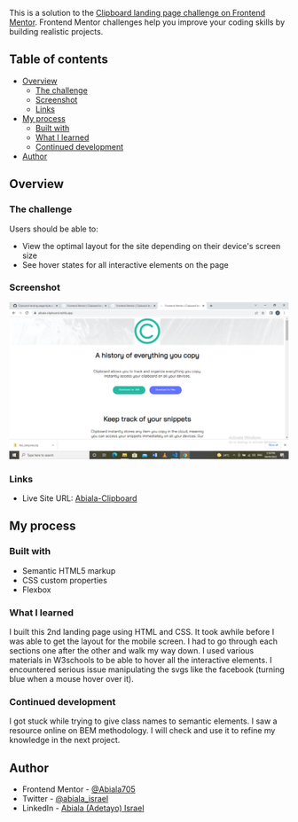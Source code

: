 This is a solution to the [Clipboard landing page challenge on Frontend Mentor](https://www.frontendmentor.io/challenges/clipboard-landing-page-5cc9bccd6c4c91111378ecb9). Frontend Mentor challenges help you improve your coding skills by building realistic projects.

## Table of contents

- [Overview](#overview)
  - [The challenge](#the-challenge)
  - [Screenshot](#screenshot)
  - [Links](#links)
- [My process](#my-process)
  - [Built with](#built-with)
  - [What I learned](#what-i-learned)
  - [Continued development](#continued-development)
- [Author](#author)

## Overview

### The challenge

Users should be able to:

- View the optimal layout for the site depending on their device's screen size
- See hover states for all interactive elements on the page

### Screenshot

![](<./Screenshot%20(301).png>)

### Links

- Live Site URL: [Abiala-Clipboard](https://abiala-clipboard.netlify.app/)

## My process

### Built with

- Semantic HTML5 markup
- CSS custom properties
- Flexbox

### What I learned

I built this 2nd landing page using HTML and CSS. It took awhile before I was able to get the layout for the mobile screen. I had to go through each sections one after the other and walk my way down. I used various materials in W3schools to be able to hover all the interactive elements. I encountered serious issue manipulating the svgs like the facebook (turning blue when a mouse hover over it).

### Continued development

I got stuck while trying to give class names to semantic elements. I saw a resource online on BEM methodology. I will check and use it to refine my knowledge in the next project.

## Author

- Frontend Mentor - [@Abiala705](https://www.frontendmentor.io/profile/Abiala705)
- Twitter - [@abiala_israel](https://www.twitter.com/abiala_israel)
- LinkedIn - [Abiala (Adetayo) Israel](https://www.linkedin.com/in/abiala_israel)
